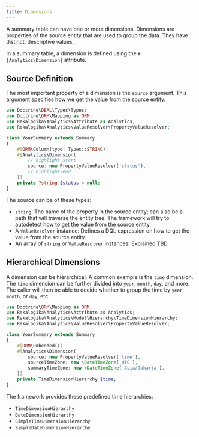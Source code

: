 ```yaml
---
title: Dimensions
---
```


A summary table can have one or more dimensions. Dimensions are properties of
the source entity that are used to group the data. They have distinct, descriptive
values.

In a summary table, a dimension is defined using the `#[Analytics\Dimension]`
attribute.

## Source Definition

The most important property of a dimension is the `source` argument. This
argument specifies how we get the value from the source entity.

```php
use Doctrine\DBAL\Types\Types;
use Doctrine\ORM\Mapping as ORM;
use Rekalogika\Analytics\Attribute as Analytics;
use Rekalogika\Analytics\ValueResolver\PropertyValueResolver;

class YourSummary extends Summary
{
    #[ORM\Column(type: Types::STRING)]
    #[Analytics\Dimension(
        // highlight-start
        source: new PropertyValueResolver('status'),
        // highlight-end
    )]
    private ?string $status = null;
}
```

The source can be of these types:

* `string`: The name of the property in the source entity; can also be a path
  that will traverse the entity tree. The framework will try to autodetect how
  to get the value from the source entity.
* A `ValueResolver` instance: Defines a DQL expression on how to get the value
  from the source entity.
* An array of `string` or `ValueResolver` instances: Explained TBD.

## Hierarchical Dimensions

A dimension can be hierarchical. A common example is the `time` dimension. The
`time` dimension can be further divided into `year`, `month`, `day`, and more.
The caller will then be able to decide whether to group the time by `year`,
`month`, or `day`, etc.

```php
use Doctrine\ORM\Mapping as ORM;
use Rekalogika\Analytics\Attribute as Analytics;
use Rekalogika\Analytics\Model\Hierarchy\TimeDimensionHierarchy;
use Rekalogika\Analytics\ValueResolver\PropertyValueResolver;

class YourSummary extends Summary
{
    #[ORM\Embedded()]
    #[Analytics\Dimension(
        source: new PropertyValueResolver('time'),
        sourceTimeZone: new \DateTimeZone('UTC'),
        summaryTimeZone: new \DateTimeZone('Asia/Jakarta'),
    )]
    private TimeDimensionHierarchy $time;
}
```

The framework provides these predefined time hierarchies:

* `TimeDimensionHierarchy`
* `DateDimensionHierarchy`
* `SimpleTimeDimensionHierarchy`
* `SimpleDateDimensionHierarchy`